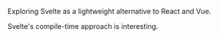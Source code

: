 Exploring Svelte as a lightweight alternative to React and Vue.

Svelte's compile-time approach is interesting.